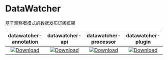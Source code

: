 # DataWatcher
基于观察者模式的数据发布订阅框架

| datawatcher-annotation | datawatcher-api | datawatcher-processor | datawatcher-plugin |
| :---: | :---: | :---: | :---: |
| [ ![Download](https://api.bintray.com/packages/fangdawei/maven/datawatcher-annotation/images/download.svg?version=1.1.2) ](https://bintray.com/fangdawei/maven/datawatcher-annotation/1.1.2/link) | [ ![Download](https://api.bintray.com/packages/fangdawei/maven/datawatcher-api/images/download.svg?version=1.1.2) ](https://bintray.com/fangdawei/maven/datawatcher-api/1.1.2/link) | [ ![Download](https://api.bintray.com/packages/fangdawei/maven/datawatcher-processor/images/download.svg?version=1.1.2) ](https://bintray.com/fangdawei/maven/datawatcher-processor/1.1.2/link) | [ ![Download](https://api.bintray.com/packages/fangdawei/maven/datawatcher-plugin/images/download.svg?version=1.1.2) ](https://bintray.com/fangdawei/maven/datawatcher-plugin/1.1.2/link) |

